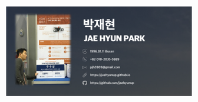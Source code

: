 <p align="center"><img src="https://github.com/jaehyunup/jaehyunup.github.io/blob/master/img/2020_12_17_parkjaehyun_portfolio_crop.png"></p>
